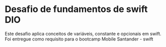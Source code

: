 # Desafio de fundamentos de swift DIO

Este desafio aplica conceitos de variáveis, constante e opcionais em swift. Foi entregue como requisito para o bootcamp Mobile Santander - swift
